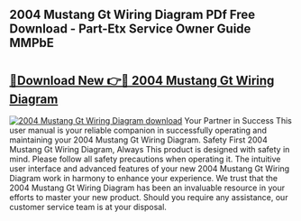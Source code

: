 ## 2004 Mustang Gt Wiring Diagram PDf Free Download - Part-Etx Service Owner Guide MMPbE

# <h2><a href="http://dfql3xl.blite.top/?on=2004+Mustang+Gt+Wiring+Diagram">🔗Download New 👉🔴 2004 Mustang Gt Wiring Diagram</a></h2>

[![2004 Mustang Gt Wiring Diagram download](https://i.imgur.com/lujVjoI.png)](http://dfql3xl.blite.top/?on=2004+Mustang+Gt+Wiring+Diagram)
Your Partner in Success This user manual is your reliable companion in successfully operating and maintaining your 2004 Mustang Gt Wiring Diagram. Safety First 2004 Mustang Gt Wiring Diagram, Always This product is designed with safety in mind. Please follow all safety precautions when operating it. The intuitive user interface and advanced features of your new 2004 Mustang Gt Wiring Diagram work in harmony to enhance your experience. We trust that the 2004 Mustang Gt Wiring Diagram has been an invaluable resource in your efforts to master your new product. Should you require any assistance, our customer service team is at your disposal.
